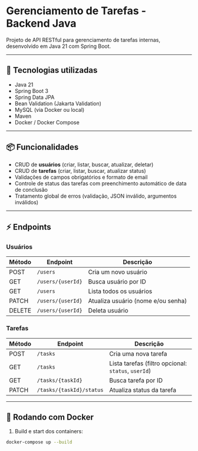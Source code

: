 # Gerenciamento de Tarefas - Backend Java

Projeto de API RESTful para gerenciamento de tarefas internas, desenvolvido em Java 21 com Spring Boot.

---

## 🚀 Tecnologias utilizadas

- Java 21
- Spring Boot 3
- Spring Data JPA
- Bean Validation (Jakarta Validation)
- MySQL (via Docker ou local)
- Maven
- Docker / Docker Compose

---

## 📦 Funcionalidades

- CRUD de **usuários** (criar, listar, buscar, atualizar, deletar)
- CRUD de **tarefas** (criar, listar, buscar, atualizar status)
- Validações de campos obrigatórios e formato de email
- Controle de status das tarefas com preenchimento automático de data de conclusão
- Tratamento global de erros (validação, JSON inválido, argumentos inválidos)

---

## ⚡ Endpoints

### Usuários

| Método | Endpoint | Descrição |
|--------|----------|-----------|
| POST | `/users` | Cria um novo usuário |
| GET | `/users/{userId}` | Busca usuário por ID |
| GET | `/users` | Lista todos os usuários |
| PATCH | `/users/{userId}` | Atualiza usuário (nome e/ou senha) |
| DELETE | `/users/{userId}` | Deleta usuário |

### Tarefas

| Método | Endpoint | Descrição                                           |
|--------|----------|-----------------------------------------------------|
| POST | `/tasks` | Cria uma nova tarefa                                |
| GET | `/tasks` | Lista tarefas (filtro opcional: `status`, `userId`) |
| GET | `/tasks/{taskId}` | Busca tarefa por ID                                 |
| PATCH | `/tasks/{taskId}/status` | Atualiza status da tarefa                           |

---

## 🐳 Rodando com Docker

1. Build e start dos containers:

```bash
docker-compose up --build